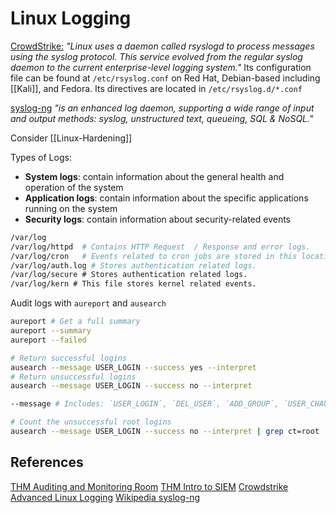 # Linux Logging

[CrowdStrike:](https://www.crowdstrike.com/guides/linux-logging/advanced-concepts/) *"Linux uses a daemon called rsyslogd to process messages using the syslog protocol. This service evolved from the regular syslog daemon to the current enterprise-level logging system."* Its configuration file can be found at `/etc/rsyslog.conf` on Red Hat, Debian-based including [[Kali]], and Fedora. Its directives are located in `/etc/rsyslog.d/*.conf`

[syslog-ng](https://github.com/syslog-ng/syslog-ng) *"is an enhanced log daemon, supporting a wide range of input and output methods: syslog, unstructured text, queueing, SQL & NoSQL."*

Consider [[Linux-Hardening]]

Types of Logs:
- **System logs**: contain information about the general health and operation of the system
- **Application logs**: contain information about the specific applications running on the system
- **Security logs**: contain information about security-related events

```bash
/var/log
/var/log/httpd  # Contains HTTP Request  / Response and error logs.
/var/log/cron   # Events related to cron jobs are stored in this location.
/var/log/auth.log # Stores authentication related logs. 
/var/log/secure # Stores authentication related logs.     
/var/log/kern # This file stores kernel related events.
```

Audit logs with `aureport` and `ausearch`
```bash
aureport # Get a full summary
aureport --summary
aureport --failed 

# Return successful logins
ausearch --message USER_LOGIN --success yes --interpret
# Return unsuccessful logins
ausearch --message USER_LOGIN --success no --interpret

--message # Includes: `USER_LOGIN`, `DEL_USER`, `ADD_GROUP`, `USER_CHAUTHTOK`, `DEL_GROUP`, `CHGRP_ID`, `ROLE_ASSIGN`, and `ROLE_REMOVE`

# Count the unsuccessful root logins
ausearch --message USER_LOGIN --success no --interpret | grep ct=root | wc -l
```


## References

[THM Auditing and Monitoring Room](https://tryhackme.com/room/auditingandmonitoringse)
[THM Intro to SIEM](https://tryhackme.com/room/introtosiem)
[Crowdstrike Advanced Linux Logging](https://www.crowdstrike.com/guides/linux-logging/advanced-concepts/)
[Wikipedia syslog-ng](https://github.com/syslog-ng/syslog-ng)